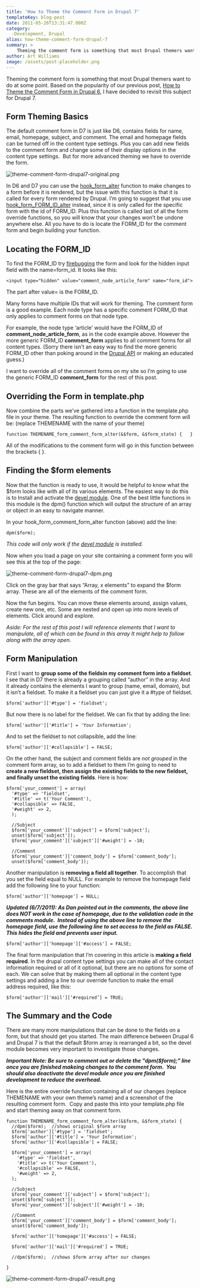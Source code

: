 ```yaml
---
title: 'How to Theme the Comment Form in Drupal 7'
templateKey: blog-post
date: 2011-05-26T13:31:47.000Z
category: 
  -Development, Drupal
alias: how-theme-comment-form-drupal-7
summary: > 
  	Theming the comment form is something that most Drupal themers want to do at some point. Based on the popularity of our previous post, How to Theme the Comment Form in Drupal 6, I have decided to revisit this subject for Drupal 7.
author: Art Williams
image: /assets/post-placeholder.png
---
```


Theming the comment form is something that most Drupal themers want to do at some point. Based on the popularity of our previous post, [How to Theme the Comment Form in Drupal 6](/blog/06/29/2010/how-theme-comment-form-drupal-6), I have decided to revisit this subject for Drupal 7.

Form Theming Basics
-------------------

The default comment form in D7 is just like D6, contains fields for name, email, homepage, subject, and comment. The email and homepage fields can be turned off in the content type settings. Plus you can add new fields to the comment form and change some of their display options in the content type settings.  But for more advanced theming we have to override the form.

![theme-comment-form-drupal7-original.png](/assets/theme-comment-form-drupal7-original.png)

In D6 and D7 you can use the [hook\_form\_alter](https://api.drupal.org/api/drupal/modules--system--system.api.php/function/hook_form_alter/7) function to make changes to a form before it is rendered, but the issue with this function is that it is called for every form rendered by Drupal. I’m going to suggest that you use [hook\_form\_FORM\_ID\_alter](https://api.drupal.org/api/drupal/modules--system--system.api.php/function/hook_form_FORM_ID_alter/7) instead, since it is only called for the specific form with the id of FORM\_ID. Plus this function is called last of all the form override functions, so you will know that your changes won’t be undone anywhere else. All you have to do is locate the FORM\_ID for the comment form and begin building your function.

Locating the FORM\_ID
---------------------

To find the FORM\_ID try [firebugging](http://getfirebug.com/) the form and look for the hidden input field with the name=form\_id. It looks like this:

`<input type="hidden" value="comment_node_article_form" name="form_id">`

The part after value= is the FORM\_ID.

Many forms have multiple IDs that will work for theming. The comment form is a good example. Each node type has a specific comment FORM\_ID that only applies to comment forms on that node type.

For example, the node type ‘article’ would have the FORM\_ID of **comment\_node\_article\_form**, as in the code example above. However the more generic FORM\_ID **comment\_form** applies to all comment forms for all content types. (Sorry there isn’t an easy way to find the more generic FORM\_ID other than poking around in the [Drupal API](https://api.drupal.org/api/drupal) or making an educated guess.)

I want to override all of the comment forms on my site so I’m going to use the generic FORM\_ID **comment\_form** for the rest of this post.

Overriding the Form in template.php
-----------------------------------

Now combine the parts we’ve gathered into a function in the template.php file in your theme. The resulting function to override the comment form will be: (replace THEMENAME with the name of your theme)

`function THEMENAME_form_comment_form_alter(&$form, &$form_state) {  
}`

All of the modifications to the comment form will go in this function between the brackets { }.

Finding the $form elements
--------------------------

Now that the function is ready to use, it would be helpful to know what the $form looks like with all of its various elements. The easiest way to do this is to Install and activate the [devel module](https://www.drupal.org/project/devel). One of the best little functions in this module is the dpm() function which will output the structure of an array or object in an easy to navigate manner.

In your hook\_form\_comment\_form\_alter function (above) add the line:

`dpm($form);`

_This code will only work if the [devel module](https://www.drupal.org/project/devel) is installed._

Now when you load a page on your site containing a comment form you will see this at the top of the page:

![theme-comment-form-drupal7-dpm.png](/assets/theme-comment-form-drupal7-dpm.png)

Click on the gray bar that says “Array, x elements” to expand the $form array. These are all of the elements of the comment form.

Now the fun begins. You can move these elements around, assign values, create new one, etc. Some are nested and open up into more levels of elements. Click around and explore.

_Aside: For the rest of this post I will reference elements that I want to manipulate, all of which can be found in this array It might help to follow along with the array open._

Form Manipulation
-----------------

First I want to **group some of the fieldsin my comment form into a fieldset**. I see that in D7 there is already a grouping called “author” in the array. And it already contains the elements I want to group (name, email, domain), but it isn’t a fieldset. To make it a fieldset you can just give it a #type of fieldset.

`$form['author']['#type'] = 'fieldset';`

But now there is no label for the fieldset. We can fix that by adding the line:

`$form['author']['#title'] = 'Your Information';`

And to set the fieldset to not collapsible, add the line:

`$form['author']['#collapsible'] = FALSE;`

On the other hand, the subject and comment fields are _not grouped_ in the comment form array, so to add a fieldset to them I’m going to need to **create a new fieldset, then assign the existing fields to the new fieldset, and finally unset the existing fields**. Here is how:

    $form['your_comment'] = array(
      '#type' => 'fieldset',
      '#title' => t('Your Comment'),
      '#collapsible' => FALSE,
      '#weight' => 2,
      );
    
      //Subject
      $form['your_comment']['subject'] = $form['subject'];
      unset($form['subject']);
      $form['your_comment']['subject']['#weight'] = -10;
    
      //Comment
      $form['your_comment']['comment_body'] = $form['comment_body'];
      unset($form['comment_body']);

Another manipulation is **removing a field all together**. To accomplish that you set the field equal to NULL. For example to remove the homepage field add the following line to your function:

`$form['author']['homepage'] = NULL;`

**_Updated (6/7/2011): As Dan pointed out in the comments, the above line does NOT work in the case of homepage, due to the validation code in the comments module.  Instead of using the above line to remove the homepage field, use the following line to set access to the field as FALSE. This hides the field and prevents user input._**

`$form['author']['homepage']['#access'] = FALSE;`

The final form manipulation that I’m covering in this article is **making a field required**. In the drupal content type settings you can make all of the contact information required or all of it optional, but there are no options for some of each. We can solve that by making them all optional in the content type settings and adding a line to our override function to make the email address required, like this:

`$form['author']['mail'][‘#required’] = TRUE;`

The Summary and the Code
------------------------

There are many more manipulations that can be done to the fields on a form, but that should get you started. The main difference between Drupal 6 and Drupal 7 is that the default $form array is rearranged a bit, so the devel module becomes very important to investigate those changes.

_**Important Note: Be sure to comment out or delete the "dpm($form);" line once you are finished makeing changes to the comment form.  You should also deactivate the devel module once you are finished development to reduce the overhead.**_

Here is the entire override function containing all of our changes (replace THEMENAME with your own theme’s name) and a screenshot of the resulting comment form.  Copy and paste this into your template.php file and start theming away on that comment form.

    function THEMENAME_form_comment_form_alter(&$form, &$form_state) {
      //dpm($form);  //shows original $form array
      $form['author']['#type'] = 'fieldset';
      $form['author']['#title'] = 'Your Information';
      $form['author']['#collapsible'] = FALSE;
    
      $form['your_comment'] = array(
        '#type' => 'fieldset',
        '#title' => t('Your Comment'),
        '#collapsible' => FALSE,
        '#weight' => 2,
      );
    
      //Subject
      $form['your_comment']['subject'] = $form['subject'];
      unset($form['subject']);
      $form['your_comment']['subject']['#weight'] = -10;
    
      //Comment
      $form['your_comment']['comment_body'] = $form['comment_body'];
      unset($form['comment_body']);
    
      $form['author']['homepage']['#access'] = FALSE;
    
      $form['author']['mail']['#required'] = TRUE;
    
      //dpm($form);  //shows $form array after our changes
    
    }

![theme-comment-form-drupal7-result.png](/assets/theme-comment-form-drupal7-result.png)
